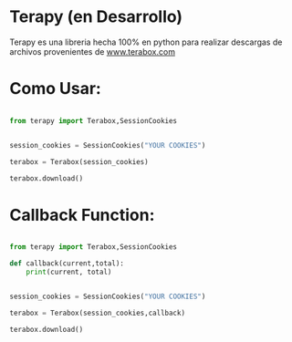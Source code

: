 # Terapy (en Desarrollo)
Terapy es una libreria hecha 100% en python para realizar descargas de archivos provenientes de www.terabox.com

# Como Usar: 


```python

from terapy import Terabox,SessionCookies


session_cookies = SessionCookies("YOUR COOKIES")

terabox = Terabox(session_cookies)

terabox.download()


```

# Callback Function:

```python

from terapy import Terabox,SessionCookies

def callback(current,total):
    print(current, total)


session_cookies = SessionCookies("YOUR COOKIES")

terabox = Terabox(session_cookies,callback)

terabox.download()


```

